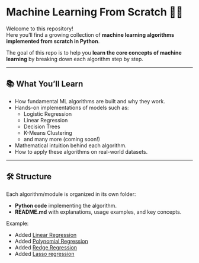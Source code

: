 # Machine Learning From Scratch 🧠✨

Welcome to this repository!  
Here you’ll find a growing collection of **machine learning algorithms implemented from scratch in Python**.  

The goal of this repo is to help you **learn the core concepts of machine learning** by breaking down each algorithm step by step.  

---

## 📚 What You’ll Learn
- How fundamental ML algorithms are built and why they work.  
- Hands-on implementations of models such as:
  - Logistic Regression
  - Linear Regression
  - Decision Trees
  - K-Means Clustering
  - and many more (coming soon!)
- Mathematical intuition behind each algorithm.  
- How to apply these algorithms on real-world datasets.  

---

## 🛠️ Structure
Each algorithm/module is organized in its own folder:
- **Python code** implementing the algorithm.  
- **README.md** with explanations, usage examples, and key concepts.  

Example:
- Added [Linear Regression](./linear_regression/README.md)
- Added [Polynomial Regression](./polynomial_regression/README.md)
- Added [Redge Regression](./redge_regression/README.md)
- Added [Lasso regression](./lasso_regression/README.md)
